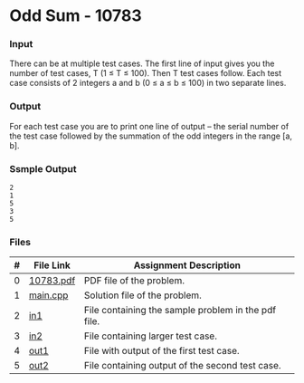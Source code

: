 # Odd Sum - 10783
### Input
There can be at multiple test cases. The first line of input gives you the number of test cases, T
(1 ≤ T ≤ 100). Then T test cases follow. Each test case consists of 2 integers a and b (0 ≤ a ≤ b ≤ 100)
in two separate lines.

### Output
For each test case you are to print one line of output – the serial number of the test case followed by
the summation of the odd integers in the range [a, b].

### Ssmple Output
```
2
1
5
3
5
```


### Files

|  #  | File Link | Assignment Description |
| :-: | ----------- | ---------------------- |
|  0  | [10783.pdf](https://github.com/Sudhir0228/4883-Programming_Techniques_Ray/blob/main/Assignments/P10783/10783.pdf)     | PDF file of the problem.          |
|  1  | [main.cpp](https://github.com/Sudhir0228/4883-Programming_Techniques_Ray/blob/main/Assignments/P10783/main.cpp)     | Solution file of the problem.          |
|  2  | [in1](https://github.com/Sudhir0228/4883-Programming_Techniques_Ray/blob/main/Assignments/P10783/in1)     | File containing the sample problem in the pdf file.          |
|  3  | [in2](https://github.com/Sudhir0228/4883-Programming_Techniques_Ray/blob/main/Assignments/P10783/in2)     | File containing larger test case.         |
|  4  | [out1](https://github.com/Sudhir0228/4883-Programming_Techniques_Ray/blob/main/Assignments/P10783/out1)     | File with output of the first test case.         |
|  5  | [out2](https://github.com/Sudhir0228/4883-Programming_Techniques_Ray/blob/main/Assignments/P10783/out2)     | File containing output of the second test case.         |

